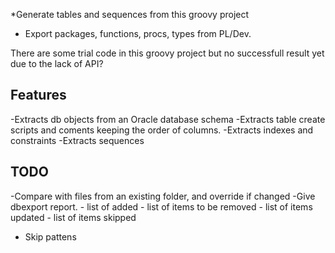 *Generate tables and sequences from this groovy project

* Export packages, functions, procs, types from PL/Dev. 

There are some trial code in this groovy project but no successfull result yet due to the lack of API?


Features
----------
-Extracts db objects from an Oracle database schema
-Extracts table create scripts and coments keeping the order of columns.
-Extracts indexes and constraints
-Extracts sequences


TODO
-----

-Compare with files from an existing folder, and override if changed
-Give dbexport report. 
      - list of added
      - list of items to be removed
      - list of items updated
      - list of items skipped
 - Skip pattens 